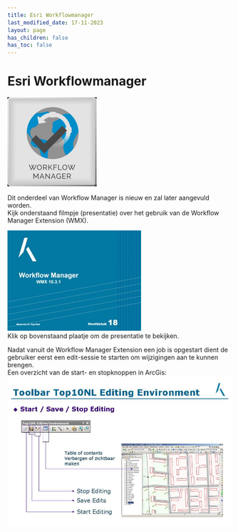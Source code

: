 ```yaml
---
title: Esri Workflowmanager
last_modified_date: 17-11-2023
layout: page
has_children: false
has_toc: false
---
```


Esri Workflowmanager
====================

![](../ArcGis_Workflowmanager_200x200.png)

Dit onderdeel van Workflow Manager is nieuw en zal later aangevuld worden.<br>
Kijk onderstaand filmpje (presentatie) over het gebruik van de Workflow Manager Extension (WMX).

[![](images/WFM.jpg)](video/WFM.mp4)<br>
Klik op bovenstaand plaatje om de presentatie te bekijken.

Nadat vanuit de Workflow Manager Extension een job is opgestart dient de gebruiker eerst een edit-sessie te starten om wijzigingen aan te kunnen brengen.<br>
Een overzicht van de start- en stopknoppen in ArcGis:<br>
![](images/start_stop_save_edit.jpg)
